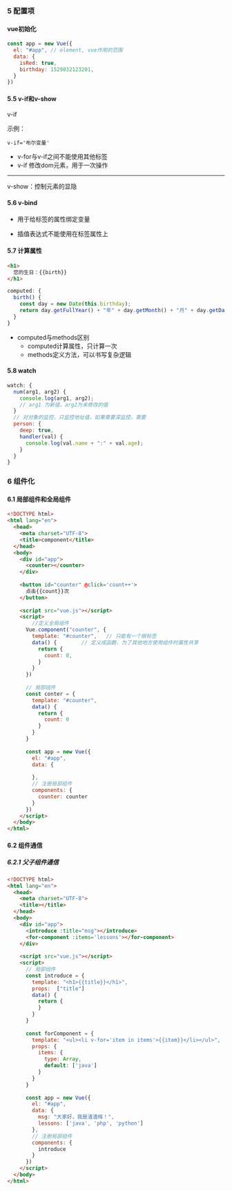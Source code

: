### 5 配置项

#### vue初始化

```js
const app = new Vue({
  el: "#app", // element, vue作用的范围
  data: {
    isRed: true,
    birthday: 1529032123201,
  }
})
```

#### 5.5 v-if和v-show

v-if

示例：

```
v-if='布尔变量'
```

- v-for与v-if之间不能使用其他标签
- v-if 修改dom元素，用于一次操作

---

v-show：控制元素的显隐

#### 5.6 v-bind

- 用于给标签的属性绑定变量

- 插值表达式不能使用在标签属性上

#### 5.7 计算属性

```html
<h1>
  您的生日：{{birth}}
</h1>
```

```js
computed: {
  birth() {
    const day = new Date(this.birthday);
    return day.getFullYear() + "年" + day.getMonth() + "月" + day.getDay() + "日";
  }
}
```

- computed与methods区别
  - computed计算属性，只计算一次
  - methods定义方法，可以书写复杂逻辑

#### 5.8 watch

```js
watch: {
  num(arg1, arg2) {
    console.log(arg1, arg2);
    // arg1 为新值，arg2为未修改的值
  }
  // 对对象的监控，只监控地址值，如果需要深监控，需要
  person: {
    deep: true,
   	handler(val) {
      console.log(val.name + ":" + val.age);
    }
  }
}
```

### 6 组件化

#### 6.1 局部组件和全局组件

```html
<!DOCTYPE html>
<html lang="en">
  <head>
    <meta charset="UTF-8">
    <title>component</title>
  </head>
  <body>
    <div id="app">
      <counter></counter>
    </div>
    
    <button id="counter" @click='count++'>
      点击{{count}}次
    </button>
    
    <script src="vue.js"></script>
    <script>
    	//定义全局组件
      Vue.component("counter", {
        template: "#counter", 	// 只能有一个根标签
        data() {		// 定义成函数，为了其他地方使用组件时属性共享
          return {
          	count: 0,
          }
        }
      })
      
      // 局部组件
      const conter = {
        template: "#counter",
        data() {
          return {
            count: 0
          }
        }
      }
      
      const app = new Vue({
        el: "#app",
        data: {
          
        },
        // 注册局部组件
        components: {
          counter: counter
        }
      })
    </script>
  </body>
</html>
```

#### 6.2 组件通信

##### 6.2.1 父子组件通信

```html
<!DOCTYPE html>
<html lang="en">
  <head>
    <meta charset="UTF-8">
    <title></title>
  </head>
  <body>
    <div id="app">
      <introduce :title="msg"></introduce>
      <for-component :items='lessons'></for-component>
    </div>
    
    <script src="vue.js"></script>
    <script>
      // 局部组件
      const introduce = {
        template: "<h1>{{title}}</h1>",
        props:  ["title"]
        data() {
          return {
          }
        }
      }
      
      const forComponent = {
        template: "<ul><li v-for='item in items'>{{item}}</li></ul>",
        props: {
          items: {
            type: Array,
            default: ['java']
          }
        }
      }
      
      const app = new Vue({
        el: "#app",
        data: {
          msg: "大家好，我是渣渣辉！",
          lessons: ['java', 'php', 'python']
        },
        // 注册局部组件
        components: {
          introduce
        }
      })
    </script>
  </body>
</html>
```





